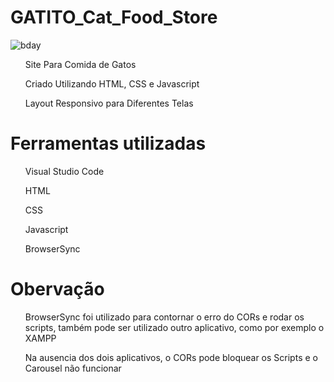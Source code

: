 # GATITO_Cat_Food_Store 
![bday](https://raw.githubusercontent.com/zhengrenzhe/vscode-Nyan-Cat/master/src/imgs/bday.gif)
<ul>Site Para Comida de Gatos</ul>
<ul>Criado Utilizando HTML, CSS e Javascript</ul>
<ul>Layout Responsivo para Diferentes Telas</ul>


# Ferramentas utilizadas
<ul>Visual Studio Code</ul>
<ul>HTML</ul>
<ul>CSS</ul>
<ul>Javascript</ul>
<ul>BrowserSync</ul>

# Obervação

<ul>BrowserSync foi utilizado para contornar o erro do CORs e rodar os scripts, também pode ser utilizado outro aplicativo,
como por exemplo o XAMPP</ul>
<ul>Na ausencia dos dois aplicativos, o CORs pode bloquear os Scripts e o Carousel não funcionar</ul>


